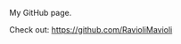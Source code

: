 My GitHub page.

Check out: https://github.com/RavioliMavioli

<!---
AriaCrestia/AriaCrestia is a ✨ special ✨ repository because its `README.md` (this file) appears on your GitHub profile.
You can click the Preview link to take a look at your changes.
--->
